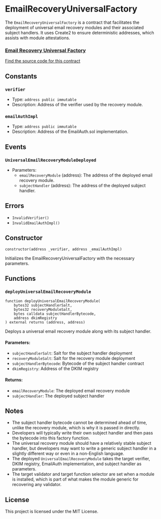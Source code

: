 # EmailRecoveryUniversalFactory

The `EmailRecoveryUniversalFactory` is a contract that facilitates the deployment of universal email recovery modules and their associated subject handlers. It uses Create2 to ensure deterministic addresses, which assists with module attestations.

<div className="row" style={{ marginTop: '2rem', marginBottom: '2rem' }}>
  <div className="col col--12" style={{ marginBottom: '1rem' }}>
    <a href="https://github.com/zkemail/email-recovery/blob/main/src/factories/EmailRecoveryUniversalFactory.sol" target="_blank" className="card-link" style={{ textDecoration: 'none' }}>
      <div className="card" style={{ cursor: 'pointer', padding: '1.5rem 1rem', height: '100%' }}>
        <div className="card__header">
          <h3 style={{ pointerEvents: 'none', marginBottom: '1rem' }}>Email Recovery Universal Factory</h3>
        </div>
        <div className="card__body">
          <p style={{ pointerEvents: 'none', fontWeight: 'normal' }}>Find the source code for this contract</p>
        </div>
      </div>
    </a>
  </div>
</div>

## Constants

### `verifier`
- Type: `address public immutable`
- Description: Address of the verifier used by the recovery module.

### `emailAuthImpl`
- Type: `address public immutable`
- Description: Address of the EmailAuth.sol implementation.

## Events

### `UniversalEmailRecoveryModuleDeployed`
- Parameters:
  - `emailRecoveryModule` (address): The address of the deployed email recovery module.
  - `subjectHandler` (address): The address of the deployed subject handler.

## Errors

- `InvalidVerifier()`
- `InvalidEmailAuthImpl()`

## Constructor

```solidity
constructor(address _verifier, address _emailAuthImpl)
```

Initializes the EmailRecoveryUniversalFactory with the necessary parameters.

## Functions

### `deployUniversalEmailRecoveryModule`
```solidity
function deployUniversalEmailRecoveryModule(
    bytes32 subjectHandlerSalt,
    bytes32 recoveryModuleSalt,
    bytes calldata subjectHandlerBytecode,
    address dkimRegistry
) external returns (address, address)
```

Deploys a universal email recovery module along with its subject handler.

#### Parameters:
- `subjectHandlerSalt`: Salt for the subject handler deployment
- `recoveryModuleSalt`: Salt for the recovery module deployment
- `subjectHandlerBytecode`: Bytecode of the subject handler contract
- `dkimRegistry`: Address of the DKIM registry

#### Returns:
- `emailRecoveryModule`: The deployed email recovery module
- `subjectHandler`: The deployed subject handler

## Notes

- The subject handler bytecode cannot be determined ahead of time, unlike the recovery module, which is why it is passed in directly.
- Developers will typically write their own subject handler and then pass the bytecode into this factory function.
- The universal recovery module should have a relatively stable subject handler, but developers may want to write a generic subject handler in a slightly different way or even in a non-English language.
- The deployed `UniversalEmailRecoveryModule` takes the target verifier, DKIM registry, EmailAuth implementation, and subject handler as parameters.
- The target validator and target function selector are set when a module is installed, which is part of what makes the module generic for recovering any validator.

## License

This project is licensed under the MIT License.